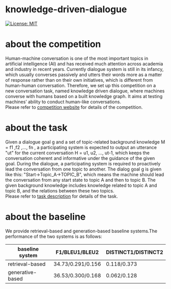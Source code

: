 knowledge-driven-dialogue
=============================
[![License: MIT](https://img.shields.io/badge/License-MIT-yellow.svg)](https://opensource.org/licenses/MIT)

# about the competition
Human-machine conversation is one of the most important topics in artificial intelligence (AI) and has received much attention across academia and industry in recent years. Currently dialogue system is still in its infancy, which usually converses passively and utters their words more as a matter of response rather than on their own initiatives, which is different from human-human conversation. Therefore, we set up this competition on a new conversation task, named knowledge driven dialogue, where machines converse with humans based on a built knowledge graph. It aims at testing machines’ ability to conduct human-like conversations.<br>
Please refer to [competition website](http://lic2019.ccf.org.cn/talk) for details of the competition.
# about the task
Given a dialogue goal g and a set of topic-related background knowledge M = f1 ,f2 ,..., fn , a participating system is expected to output an utterance "ut" for the current conversation H = u1, u2, ..., ut-1, which keeps the conversation coherent and informative under the guidance of the given goal. During the dialogue, a participating system is required to proactively lead the conversation from one topic to another. The dialog goal g is given like this: "Start->Topic_A->TOPIC_B", which means the machine should lead the conversation from any start state to topic A and then to topic B. The given background knowledge includes knowledge related to topic A and topic B, and the relations between these two topics.<br>
Please refer to [task description](https://github.com/baidu/knowledge-driven-dialogue/blob/master/task_description.pdf) for details of the task.
# about the baseline
We provide retrieval-based and generation-based baseline systems.The performance of the two systems is as follows:

| baseline system | F1/BLEU1/BLEU2 | DISTINCT1/DISTINCT2 |
| ------------- | ------------ | ------------ |
| retrieval-based | 34.73/0.291/0.156 | 0.118/0.373 |
| generative-based | 36.53/0.300/0.168 | 0.062/0.128 |
